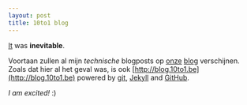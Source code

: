 ```yaml
---
layout: post
title: 10to1 blog
---
```

[It](http://blog.10to1.be) was **inevitable**. 

Voortaan zullen al mijn _technische_ blogposts op [onze](http://10to1.be) [blog](http://blog.10to1.be) verschijnen.  
Zoals dat hier al het geval was, is ook [http://blog.10to1.be](http://blog.10to1.be) powered by [git](http://git-scm.com/), [Jekyll](http://github.com/mojombo/jekyll/tree/master) and [GitHub](https://github.com/).

_I am excited!_ :)
